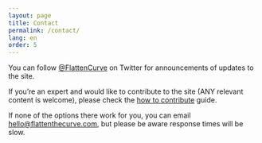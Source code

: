 ```yaml
---
layout: page
title: Contact
permalink: /contact/
lang: en
order: 5
---
```


You can follow <a href="https://www.twitter.com/flattencurve">@FlattenCurve</a> on Twitter for announcements of updates to the site.

If you’re an expert and would like to contribute to the site (ANY relevant content is welcome), please check the [how to contribute](https://github.com/flattenthecurve/guide#how-to-contribute) guide.

If none of the options there work for you, you can email [hello@flattenthecurve.com](mailto:hello@flattenthecurve.com), but please be aware response times will be slow.


